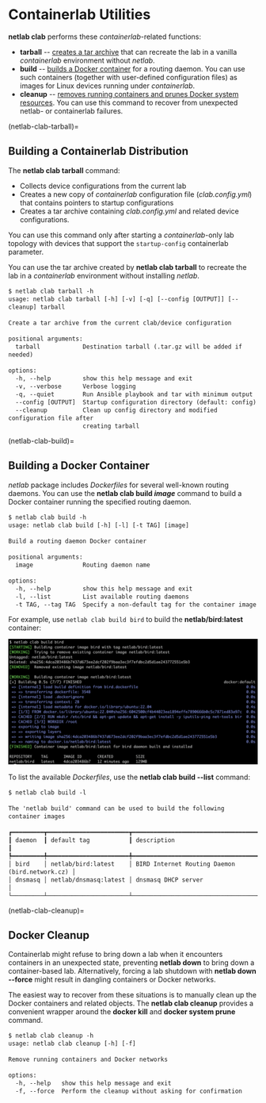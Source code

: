 # Containerlab Utilities

**netlab clab** performs these *containerlab*-related functions:

* **tarball** -- [creates a tar archive](netlab-clab-tarball) that can recreate the lab in a vanilla *containerlab* environment without *netlab*.
* **build** -- [builds a Docker container](netlab-clab-build) for a routing daemon. You can use such containers (together with user-defined configuration files) as images for Linux devices running under _containerlab_.
* **cleanup** -- [removes running containers and prunes Docker system resources](netlab-clab-cleanup). You can use this command to recover from unexpected netlab- or containerlab failures.

(netlab-clab-tarball)=
## Building a Containerlab Distribution

The **netlab clab tarball** command:

* Collects device configurations from the current lab
* Creates a new copy of *containerlab* configuration file (*clab.config.yml*) that contains pointers to startup configurations
* Creates a tar archive containing *clab.config.yml* and related device configurations.

You can use this command only after starting a *containerlab*-only lab topology with devices that support the `startup-config` containerlab parameter.

You can use the tar archive created by **netlab clab tarball** to recreate the lab in a *containerlab* environment without installing *netlab*.

```
$ netlab clab tarball -h
usage: netlab clab tarball [-h] [-v] [-q] [--config [OUTPUT]] [--cleanup] tarball

Create a tar archive from the current clab/device configuration

positional arguments:
  tarball            Destination tarball (.tar.gz will be added if needed)

options:
  -h, --help         show this help message and exit
  -v, --verbose      Verbose logging
  -q, --quiet        Run Ansible playbook and tar with minimum output
  --config [OUTPUT]  Startup configuration directory (default: config)
  --cleanup          Clean up config directory and modified configuration file after
                     creating tarball
```

(netlab-clab-build)=
## Building a Docker Container

_netlab_ package includes *Dockerfiles* for several well-known routing daemons. You can use the **netlab clab build _image_** command to build a Docker container running the specified routing daemon.

```
$ netlab clab build -h
usage: netlab clab build [-h] [-l] [-t TAG] [image]

Build a routing daemon Docker container

positional arguments:
  image              Routing daemon name

options:
  -h, --help         show this help message and exit
  -l, --list         List available routing daemons
  -t TAG, --tag TAG  Specify a non-default tag for the container image
```

For example, use `netlab clab build bird` to build the **netlab/bird:latest** container:

![](clab_build.png)

To list the available *Dockerfiles*, use the **netlab clab build --list** command:

```
$ netlab clab build -l

The 'netlab build' command can be used to build the following container images

┏━━━━━━━━━┳━━━━━━━━━━━━━━━━━━━━━━━┳━━━━━━━━━━━━━━━━━━━━━━━━━━━━━━━━━━━━━━━━━━━━━━━━┓
┃ daemon  ┃ default tag           ┃ description                                    ┃
┡━━━━━━━━━╇━━━━━━━━━━━━━━━━━━━━━━━╇━━━━━━━━━━━━━━━━━━━━━━━━━━━━━━━━━━━━━━━━━━━━━━━━┩
│ bird    │ netlab/bird:latest    │ BIRD Internet Routing Daemon (bird.network.cz) │
│ dnsmasq │ netlab/dnsmasq:latest │ dnsmasq DHCP server                            │
└─────────┴───────────────────────┴────────────────────────────────────────────────┘
```

(netlab-clab-cleanup)=
## Docker Cleanup

Containerlab might refuse to bring down a lab when it encounters containers in an unexpected state, preventing **netlab down** to bring down a container-based lab. Alternatively, forcing a lab shutdown with **netlab down --force** might result in dangling containers or Docker networks.

The easiest way to recover from these situations is to manually clean up the Docker containers and related objects. The **netlab clab cleanup** provides a convenient wrapper around the **docker kill** and **docker system prune** command.

```text
$ netlab clab cleanup -h
usage: netlab clab cleanup [-h] [-f]

Remove running containers and Docker networks

options:
  -h, --help   show this help message and exit
  -f, --force  Perform the cleanup without asking for confirmation
```

